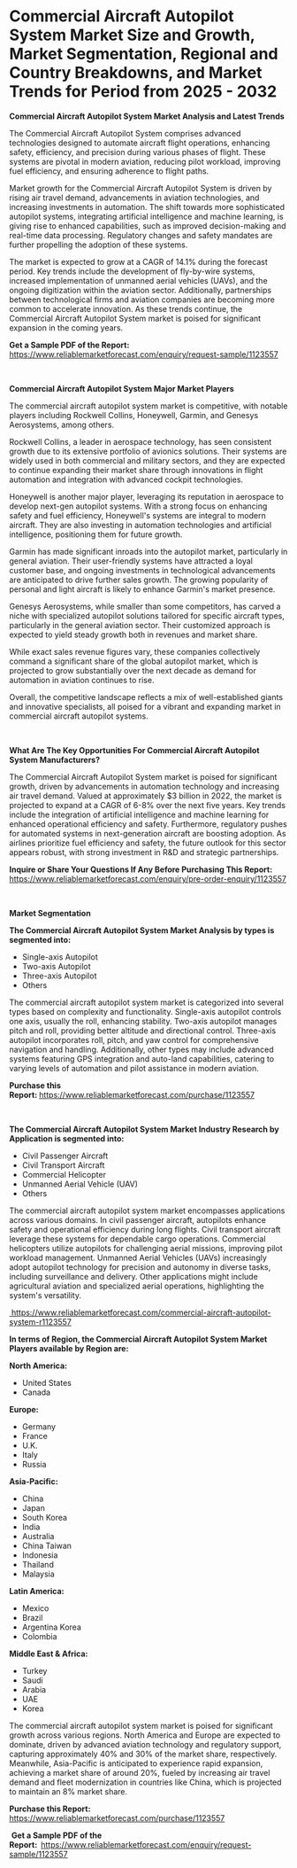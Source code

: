 <p><h1>Commercial Aircraft Autopilot System Market Size and Growth, Market Segmentation, Regional and Country Breakdowns, and Market Trends for Period from 2025 -  2032</h1></p><p><strong>Commercial Aircraft Autopilot System Market Analysis and Latest Trends</strong></p>
<p><p>The Commercial Aircraft Autopilot System comprises advanced technologies designed to automate aircraft flight operations, enhancing safety, efficiency, and precision during various phases of flight. These systems are pivotal in modern aviation, reducing pilot workload, improving fuel efficiency, and ensuring adherence to flight paths.</p><p>Market growth for the Commercial Aircraft Autopilot System is driven by rising air travel demand, advancements in aviation technologies, and increasing investments in automation. The shift towards more sophisticated autopilot systems, integrating artificial intelligence and machine learning, is giving rise to enhanced capabilities, such as improved decision-making and real-time data processing. Regulatory changes and safety mandates are further propelling the adoption of these systems.</p><p>The market is expected to grow at a CAGR of 14.1% during the forecast period. Key trends include the development of fly-by-wire systems, increased implementation of unmanned aerial vehicles (UAVs), and the ongoing digitization within the aviation sector. Additionally, partnerships between technological firms and aviation companies are becoming more common to accelerate innovation. As these trends continue, the Commercial Aircraft Autopilot System market is poised for significant expansion in the coming years.</p></p>
<p><strong>Get a Sample PDF of the Report:&nbsp;</strong> <a href="https://www.reliablemarketforecast.com/enquiry/request-sample/1123557?utm_campaign=3431&utm_medium=2&utm_source=Github&utm_content=ia&utm_term=12042025&utm_id=commercial-aircraft-autopilot-system">https://www.reliablemarketforecast.com/enquiry/request-sample/1123557</a></p>
<p>&nbsp;</p>
<p><strong>Commercial Aircraft Autopilot System Major Market Players</strong></p>
<p><p>The commercial aircraft autopilot system market is competitive, with notable players including Rockwell Collins, Honeywell, Garmin, and Genesys Aerosystems, among others. </p><p>Rockwell Collins, a leader in aerospace technology, has seen consistent growth due to its extensive portfolio of avionics solutions. Their systems are widely used in both commercial and military sectors, and they are expected to continue expanding their market share through innovations in flight automation and integration with advanced cockpit technologies.</p><p>Honeywell is another major player, leveraging its reputation in aerospace to develop next-gen autopilot systems. With a strong focus on enhancing safety and fuel efficiency, Honeywell's systems are integral to modern aircraft. They are also investing in automation technologies and artificial intelligence, positioning them for future growth.</p><p>Garmin has made significant inroads into the autopilot market, particularly in general aviation. Their user-friendly systems have attracted a loyal customer base, and ongoing investments in technological advancements are anticipated to drive further sales growth. The growing popularity of personal and light aircraft is likely to enhance Garmin's market presence.</p><p>Genesys Aerosystems, while smaller than some competitors, has carved a niche with specialized autopilot solutions tailored for specific aircraft types, particularly in the general aviation sector. Their customized approach is expected to yield steady growth both in revenues and market share.</p><p>While exact sales revenue figures vary, these companies collectively command a significant share of the global autopilot market, which is projected to grow substantially over the next decade as demand for automation in aviation continues to rise.</p><p>Overall, the competitive landscape reflects a mix of well-established giants and innovative specialists, all poised for a vibrant and expanding market in commercial aircraft autopilot systems.</p></p>
<p>&nbsp;</p>
<p><strong>What Are The Key Opportunities For Commercial Aircraft Autopilot System Manufacturers?</strong></p>
<p><p>The Commercial Aircraft Autopilot System market is poised for significant growth, driven by advancements in automation technology and increasing air travel demand. Valued at approximately $3 billion in 2022, the market is projected to expand at a CAGR of 6-8% over the next five years. Key trends include the integration of artificial intelligence and machine learning for enhanced operational efficiency and safety. Furthermore, regulatory pushes for automated systems in next-generation aircraft are boosting adoption. As airlines prioritize fuel efficiency and safety, the future outlook for this sector appears robust, with strong investment in R&D and strategic partnerships.</p></p>
<p><strong>Inquire or Share Your Questions If Any Before Purchasing This Report:</strong> <a href="https://www.reliablemarketforecast.com/enquiry/pre-order-enquiry/1123557?utm_campaign=3431&utm_medium=2&utm_source=Github&utm_content=ia&utm_term=12042025&utm_id=commercial-aircraft-autopilot-system">https://www.reliablemarketforecast.com/enquiry/pre-order-enquiry/1123557</a></p>
<p>&nbsp;</p>
<p><strong>Market Segmentation</strong></p>
<p><strong>The Commercial Aircraft Autopilot System Market Analysis by types is segmented into:</strong></p>
<p><ul><li>Single-axis Autopilot</li><li>Two-axis Autopilot</li><li>Three-axis Autopilot</li><li>Others</li></ul></p>
<p><p>The commercial aircraft autopilot system market is categorized into several types based on complexity and functionality. Single-axis autopilot controls one axis, usually the roll, enhancing stability. Two-axis autopilot manages pitch and roll, providing better altitude and directional control. Three-axis autopilot incorporates roll, pitch, and yaw control for comprehensive navigation and handling. Additionally, other types may include advanced systems featuring GPS integration and auto-land capabilities, catering to varying levels of automation and pilot assistance in modern aviation.</p></p>
<p><strong>Purchase this Report:&nbsp;</strong><a href="https://www.reliablemarketforecast.com/purchase/1123557?utm_campaign=3431&utm_medium=2&utm_source=Github&utm_content=ia&utm_term=12042025&utm_id=commercial-aircraft-autopilot-system">https://www.reliablemarketforecast.com/purchase/1123557</a></p>
<p>&nbsp;</p>
<p><strong>The Commercial Aircraft Autopilot System Market Industry Research by Application is segmented into:</strong></p>
<p><ul><li>Civil Passenger Aircraft</li><li>Civil Transport Aircraft</li><li>Commercial Helicopter</li><li>Unmanned Aerial Vehicle (UAV)</li><li>Others</li></ul></p>
<p><p>The commercial aircraft autopilot system market encompasses applications across various domains. In civil passenger aircraft, autopilots enhance safety and operational efficiency during long flights. Civil transport aircraft leverage these systems for dependable cargo operations. Commercial helicopters utilize autopilots for challenging aerial missions, improving pilot workload management. Unmanned Aerial Vehicles (UAVs) increasingly adopt autopilot technology for precision and autonomy in diverse tasks, including surveillance and delivery. Other applications might include agricultural aviation and specialized aerial operations, highlighting the system's versatility.</p></p>
<p><a href="https://www.reliablemarketforecast.com/commercial-aircraft-autopilot-system-r1123557?utm_campaign=3431&utm_medium=2&utm_source=Github&utm_content=ia&utm_term=12042025&utm_id=commercial-aircraft-autopilot-system">&nbsp;https://www.reliablemarketforecast.com/commercial-aircraft-autopilot-system-r1123557</a></p>
<p><strong>In terms of Region, the Commercial Aircraft Autopilot System Market Players available by Region are:</strong></p>
<p>
    <p> <strong> North America: </strong>
        <ul>
            <li>United States</li>
            <li>Canada</li>
        </ul>
        </p> 
    <p> <strong> Europe: </strong>
        <ul>
            <li>Germany</li>
            <li>France</li>
            <li>U.K.</li>
            <li>Italy</li>
            <li>Russia</li>
        </ul>
        </p> 
    <p> <strong> Asia-Pacific: </strong>
        <ul>
            <li>China</li>
            <li>Japan</li>
            <li>South Korea</li>
            <li>India</li>
            <li>Australia</li>
            <li>China Taiwan</li>
            <li>Indonesia</li>
            <li>Thailand</li>
            <li>Malaysia</li>
        </ul>
        </p> 
    <p> <strong> Latin America: </strong>
        <ul>
            <li>Mexico</li>
            <li>Brazil</li>
            <li>Argentina Korea</li>
            <li>Colombia</li>
        </ul>
        </p> 
    <p> <strong> Middle East & Africa: </strong>
        <ul>
            <li>Turkey</li>
            <li>Saudi</li>
            <li>Arabia</li>
            <li>UAE</li>
            <li>Korea</li>
        </ul>
    </p>
    </p>
<p><p>The commercial aircraft autopilot system market is poised for significant growth across various regions. North America and Europe are expected to dominate, driven by advanced aviation technology and regulatory support, capturing approximately 40% and 30% of the market share, respectively. Meanwhile, Asia-Pacific is anticipated to experience rapid expansion, achieving a market share of around 20%, fueled by increasing air travel demand and fleet modernization in countries like China, which is projected to maintain an 8% market share.</p></p>
<p><strong>Purchase this Report: </strong><a href="https://www.reliablemarketforecast.com/purchase/1123557?utm_campaign=3431&utm_medium=2&utm_source=Github&utm_content=ia&utm_term=12042025&utm_id=commercial-aircraft-autopilot-system">https://www.reliablemarketforecast.com/purchase/1123557</a></p>
<p>&nbsp;<strong>Get a Sample PDF of the Report:&nbsp;&nbsp;</strong><a href="https://www.reliablemarketforecast.com/enquiry/request-sample/1123557?utm_campaign=3431&utm_medium=2&utm_source=Github&utm_content=ia&utm_term=12042025&utm_id=commercial-aircraft-autopilot-system">https://www.reliablemarketforecast.com/enquiry/request-sample/1123557</a></p>
<p><strong></strong></p>
<p><p></p><p></p><p></p></p>